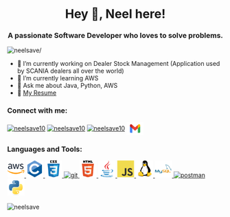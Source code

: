 <h1 align="center">Hey 👋, Neel here!</h1>
<h3 align="center">A passionate Software Developer who loves to solve problems.</h3>

<p align="left"> <img src=https://komarev.com/ghpvc/?username=neelsave alt=neelsave/> </p>

- 🔭 I’m currently working on Dealer Stock Management (Application used by SCANIA dealers all over the world)
- 🌱 I’m currently learning AWS
- 💬 Ask me about Java, Python, AWS
- 📕 <a href="https://drive.google.com/file/d/1aBOBdI13ze05VywDNqxBd_R8DPWnaU_t/view?usp=sharing" target="_blank" rel="noopener noreferrer"> My Resume </a>

<h3 align="left">Connect with me:</h3>
<p align="left">
<a href="https://www.linkedin.com/in/neel-save-193820178/" target="_blank" rel="noopener noreferrer"><img align="center" src="https://raw.githubusercontent.com/rahuldkjain/github-profile-readme-generator/master/src/images/icons/Social/linked-in-alt.svg" alt="neelsave10" height="30" width="40" /></a>
<a href="https://leetcode.com/neelsave10/" target="_blank"><img align="center" src="https://raw.githubusercontent.com/rahuldkjain/github-profile-readme-generator/master/src/images/icons/Social/leet-code.svg" alt="neelsave10" height="30" width="40" /></a>
 <a href="https://www.hackerrank.com/neel_save" target="_blank"><img align="center" src="https://raw.githubusercontent.com/rahuldkjain/github-profile-readme-generator/master/src/images/icons/Social/hackerrank.svg" alt="neelsave10" height="30" width="40" /></a>
 <a href="mailto:neelsave10@gmail.com" target="blank"><img align="center" src="https://raw.githubusercontent.com/neelsave/neelsave/main/Gmail-Logo2.svg" alt="neelsave10" height="30" width="40" /></a>
</p>

<h3 align="left">Languages and Tools:</h3>
<p align="left"> <a href="https://aws.amazon.com" target="_blank" rel="noreferrer"> <img src="https://raw.githubusercontent.com/devicons/devicon/master/icons/amazonwebservices/amazonwebservices-original-wordmark.svg" alt="aws" width="40" height="40"/> </a> <a href="https://www.cprogramming.com/" target="_blank" rel="noreferrer"> <img src="https://raw.githubusercontent.com/devicons/devicon/master/icons/c/c-original.svg" alt="c" width="40" height="40"/> </a> <a href="https://www.w3schools.com/css/" target="_blank" rel="noreferrer"> <img src="https://raw.githubusercontent.com/devicons/devicon/master/icons/css3/css3-original-wordmark.svg" alt="css3" width="40" height="40"/> </a>  <a href="https://git-scm.com/" target="_blank" rel="noreferrer"> <img src="https://www.vectorlogo.zone/logos/git-scm/git-scm-icon.svg" alt="git" width="40" height="40"/> </a> <a href="https://www.w3.org/html/" target="_blank" rel="noreferrer"> <img src="https://raw.githubusercontent.com/devicons/devicon/master/icons/html5/html5-original-wordmark.svg" alt="html5" width="40" height="40"/> </a> <a href="https://www.java.com" target="_blank" rel="noreferrer"> <img src="https://raw.githubusercontent.com/devicons/devicon/master/icons/java/java-original.svg" alt="java" width="40" height="40"/> </a> <a href="https://developer.mozilla.org/en-US/docs/Web/JavaScript" target="_blank" rel="noreferrer"> <img src="https://raw.githubusercontent.com/devicons/devicon/master/icons/javascript/javascript-original.svg" alt="javascript" width="40" height="40"/> </a> <a href="https://www.linux.org/" target="_blank" rel="noreferrer"> <img src="https://raw.githubusercontent.com/devicons/devicon/master/icons/linux/linux-original.svg" alt="linux" width="40" height="40"/> </a> <a href="https://www.mysql.com/" target="_blank" rel="noreferrer"> <img src="https://raw.githubusercontent.com/devicons/devicon/master/icons/mysql/mysql-original-wordmark.svg" alt="mysql" width="40" height="40"/> </a> <a href="https://postman.com" target="_blank" rel="noreferrer"> <img src="https://www.vectorlogo.zone/logos/getpostman/getpostman-icon.svg" alt="postman" width="40" height="40"/> </a> <a href="https://www.python.org" target="_blank" rel="noreferrer"> <img src="https://raw.githubusercontent.com/devicons/devicon/master/icons/python/python-original.svg" alt="python" width="40" height="40"/> </a> </p>

<p align="left"> <img src=https://github-readme-stats.vercel.app/api?username=neelsave&show_icons=true alt=neelsave /> </p>

